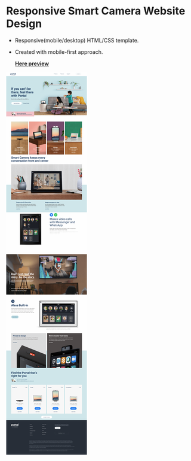 # Responsive Smart Camera Website Design 

* Responsive(mobile/desktop) HTML/CSS template.
* Created with mobile-first approach.  

   **[Here preview](https://marina-likholetova.github.io/portal-camera-webpage/)**

![template](preview.png "This is a simple template")
